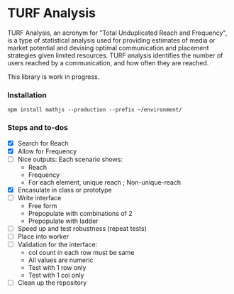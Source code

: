 # TURF Analysis
TURF Analysis, an acronym for "Total Unduplicated Reach and Frequency", is a type of statistical analysis used for providing estimates of media or market potential and devising optimal communication and placement strategies given limited resources. TURF analysis identifies the number of users reached by a communication, and how often they are reached.

This library is work in progress.

### Installation

```
npm install mathjs --production --prefix ~/environment/
```

### Steps and to-dos

- [x] Search for Reach           
- [x] Allow for Frequency
- [ ] Nice outputs: Each scenario shows:
   - Reach
   - Frequency
   - For each element, unique reach ; Non-unique-reach 
- [x] Encasulate in class or prototype
- [ ] Write interface
   - Free form
   - Prepopulate with combinations of 2
   - Prepopulate with ladder
- [ ] Speed up and test robustness (repeat tests)
- [ ] Place into worker
- [ ] Validation for the interface:
   - col count in each row must be same
   - All values are numeric
   - Test with 1 row only
   - Test with 1 col only 
- [ ] Clean up the repository
